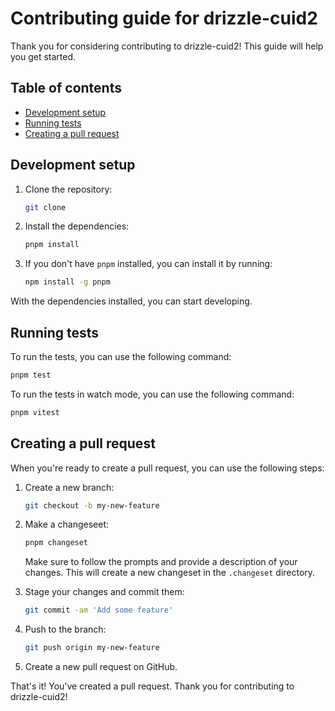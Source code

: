 # Contributing guide for drizzle-cuid2

Thank you for considering contributing to drizzle-cuid2! This guide will help you get started.

## Table of contents

- [Development setup](#development-setup)
- [Running tests](#running-tests)
- [Creating a pull request](#creating-a-pull-request)

## Development setup

1. Clone the repository:

   ```sh
   git clone
   ```

2. Install the dependencies:

   ```sh
   pnpm install
   ```

3. If you don't have `pnpm` installed, you can install it by running:

   ```sh
   npm install -g pnpm
   ```

With the dependencies installed, you can start developing.

## Running tests

To run the tests, you can use the following command:

```sh
pnpm test
```

To run the tests in watch mode, you can use the following command:

```sh
pnpm vitest
```

## Creating a pull request

When you're ready to create a pull request, you can use the following steps:

1. Create a new branch:

   ```sh
   git checkout -b my-new-feature
   ```

2. Make a changeseet:

   ```sh
   pnpm changeset
   ```

   Make sure to follow the prompts and provide a description of your changes. This will create a new changeset in the `.changeset` directory.

3. Stage your changes and commit them:

   ```sh
   git commit -am 'Add some feature'
   ```

4. Push to the branch:

   ```sh
   git push origin my-new-feature
   ```

5. Create a new pull request on GitHub.

That's it! You've created a pull request. Thank you for contributing to drizzle-cuid2!
